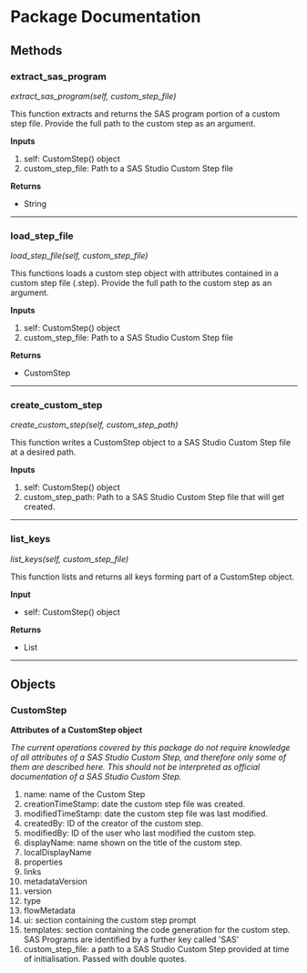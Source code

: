 # Package Documentation

## Methods

### extract_sas_program
*extract_sas_program(self, custom_step_file)*

This function extracts and returns the SAS program portion of a custom step file.  Provide the full path to the custom step as an argument.

**Inputs**
1. self:  CustomStep() object
2. custom_step_file:  Path to a SAS Studio Custom Step file

**Returns**
- String

----

### load_step_file
*load_step_file(self, custom_step_file)*

This functions loads a custom step object with attributes contained in a custom step file (.step).  Provide the full path to the custom step as an argument.

**Inputs**
1. self:  CustomStep() object
2. custom_step_file:  Path to a SAS Studio Custom Step file

**Returns**
- CustomStep

----


### create_custom_step
*create_custom_step(self, custom_step_path)*

This function writes a CustomStep object to a SAS Studio Custom Step file at a desired path.

**Inputs**
1. self:  CustomStep() object
2. custom_step_path:  Path to a SAS Studio Custom Step file that will get created.

----

### list_keys
*list_keys(self, custom_step_file)*

This function lists and returns all keys forming part of a CustomStep object.

**Input**
- self:  CustomStep() object

**Returns**
- List

----

## Objects

### CustomStep

**Attributes of a CustomStep object**

*The current operations covered by this package do not require knowledge of all attributes of a SAS Studio Custom Step, and therefore only some of them are described here.  This should not be interpreted as official documentation of a SAS Studio Custom Step.*

1. name: name of the Custom Step
2. creationTimeStamp: date the custom step file was created.
3. modifiedTimeStamp: date the custom step file was last modified.
4. createdBy: ID of the creator of the custom step.
5. modifiedBy: ID of the user who last modified the custom step.
6. displayName: name shown on the title of the custom step.
7. localDisplayName
8. properties
9. links
10. metadataVersion
11. version
12. type
13. flowMetadata
14. ui: section containing the custom step prompt
15. templates: section containing the code generation for the custom step.  SAS Programs are identified by a further key called 'SAS'
16. custom_step_file: a path to a SAS Studio Custom Step provided at time of initialisation.  Passed with double quotes.